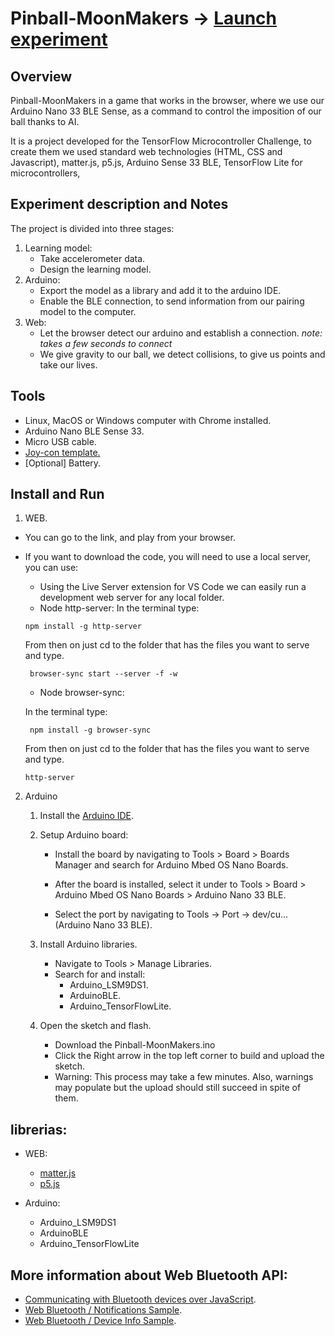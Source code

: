 # Pinball-MoonMakers -> [Launch experiment](https://diego-luna.github.io/Pinball-MoonMakers/)

## Overview

Pinball-MoonMakers in a game that works in the browser, where we use our Arduino Nano 33 BLE Sense, as a command to control the imposition of our ball thanks to AI.

It is a project developed for the TensorFlow Microcontroller Challenge, to create them we used standard web technologies (HTML, CSS and Javascript), matter.js, p5.js, Arduino Sense 33 BLE, TensorFlow Lite for microcontrollers,

## Experiment description and Notes

The project is divided into three stages:

1. Learning model:
    * Take accelerometer data.
    * Design the learning model.
2. Arduino:
    * Export the model as a library and add it to the arduino IDE.
    * Enable the BLE connection, to send information from our pairing model to the computer.
3. Web:
    * Let the browser detect our arduino and establish a connection. _note: takes a few seconds to connect_
    * We give gravity to our ball, we detect collisions, to give us points and take our lives.


## Tools

- Linux, MacOS or Windows computer with Chrome installed.
- Arduino Nano BLE Sense 33.
- Micro USB cable.
- [Joy-con template.](https://drive.google.com/file/d/1U0f-BcuhmumUXzJR7sOlLnRSVBBUTaZ6/view?usp=sharing)
- [Optional] Battery.

## Install and Run

1. WEB.

- You can go to the link, and play from your browser.
- If you want to download the code, you will need to use a local server, you can use:

  * Using the Live Server extension for VS Code we can easily run a development web server for any local folder.
  * Node http-server:
     In the terminal type:

  ```
  npm install -g http-server
  ```

  From then on just cd to the folder that has the files you want to serve and type.

  ```
   browser-sync start --server -f -w
  ```

  * Node browser-sync:

  In the terminal type:

  ```
   npm install -g browser-sync
  ```

  From then on just cd to the folder that has the files you want to serve and type.

  ```
  http-server
  ```

2. Arduino
    1. Install the [Arduino IDE](https://www.arduino.cc/).

    2. Setup Arduino board:
        * Install the board by navigating to Tools > Board > Boards Manager and search for Arduino Mbed OS Nano Boards.

        * After the board is installed, select it under to Tools > Board > Arduino Mbed OS Nano Boards > Arduino Nano 33 BLE.

        * Select the port by navigating to Tools -> Port -> dev/cu... (Arduino Nano 33 BLE).
    3. Install Arduino libraries.
        * Navigate to Tools > Manage Libraries.
        * Search for and install:
            * Arduino_LSM9DS1.
            * ArduinoBLE.
            * Arduino_TensorFlowLite.

    4. Open the sketch and flash.
        * Download the Pinball-MoonMakers.ino
        * Click the Right arrow in the top left corner to build and upload the sketch.
        * Warning: This process may take a few minutes. Also, warnings may populate but the upload should still succeed in spite of them.



## librerias:

- WEB:

  - [matter.js](https://github.com/liabru/matter-js)
  - [p5.js](https://github.com/processing/p5.js)

- Arduino:
  - Arduino_LSM9DS1
  - ArduinoBLE
  - Arduino_TensorFlowLite

## More information about Web Bluetooth API:
  - [Communicating with Bluetooth devices over JavaScript](https://web.dev/bluetooth/).
  - [Web Bluetooth / Notifications Sample](https://googlechrome.github.io/samples/web-bluetooth/notifications.html?service=0x180F&characteristic=0x2A19).
  - [Web Bluetooth / Device Info Sample](https://googlechrome.github.io/samples/web-bluetooth/device-info.html?allDevices=true&service=BatteryMonitor&name=BatteryMonitor&namePrefix=BatteryMonitor).
